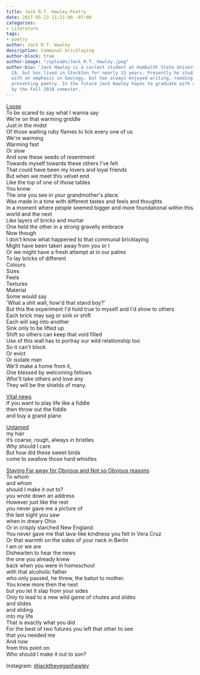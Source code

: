```yaml
---
title: Jack R.T. Hawley-Poetry
date: 2017-05-23 11:21:00 -07:00
categories:
- Literature
tags:
- poetry
author: Jack R.T. Hawley
description: Communal bricklaying
author-block: true
author-image: "/uploads/Jack_R.T._Hawley.jpeg"
author-bio: 'Jack Hawley is a current student at Humboldt State University in Arcata,
  CA, but has lived in Stockton for nearly 15 years. Presently he studies Oceanography
  with an emphasis in Geology, but has always enjoyed writing, reading and publicly
  presenting poetry. In the future Jack Hawley hopes to graduate with a B.S. in Oceanography
  by the Fall 2018 semester. '
---
```


<u>Loose</u><br>
To be scared to say what I wanna say<br> 
We're on that warming griddle<br>
Just in the midst<br>
Of those waiting ruby flames to lick every one of us<br>
We're warming<br>
Warming fast<br>
Or slow<br>
And sow these seeds of resentment<br>
Towards myself towards these others I've felt<br>
That could have been my lovers and loyal friends<br>
But when we meet this velvet end<br>
Like the top of one of those tables<br>
You know<br>
The one you see in your grandmother's place.<br>
Was made in a time with different tastes and feels and thoughts<br>
In a moment where people seemed bigger and more foundational within this world and the next<br>
Like layers of bricks and mortar<br>
One held the other in a strong gravelly embrace<br>
Now though<br>
I don't know what happened to that communal bricklaying<br>
Might have been taken away from you or I<br>
Or we might have a fresh attempt at in our palms<br>
To lay bricks of different<br>
Colours<br>
Sizes<br> 
Feels<br>
Textures<br>
Material<br>
Some would say<br>
'What a shit wall, how'd that stand boy?'<br>
But this the experiment I'd hold true to myself and I'd show to others<br>
Each brick may sag or sink or shift<br>
Each will sag into another<br>
Sink only to be lifted up<br> 
Shift so others can keep that void filled<br>
Use of this wall has to portray our wild relationship too<br>
So it can't block<br>
Or evict<br>
Or isolate man<br>
We'll make a home from it,<br> 
One blessed by welcoming fellows<br>
Who'll take others and love any<br> 
They will be the shields of many.<br>

<u>Vital news</u><br>
If you want to play life like a fiddle<br> 
then throw out the fiddle<br>
and buy a grand piano<br>

<u>Untamed</u><br>
my hair<br>
it’s coarse, rough, always in bristles<br>
Why should I care<br>
But how did these sweet birds<br>
come to swallow those hard whistles<br>

<u>Staying Far away for Obvious and Not so Obvious reasons</u><br>
To whom<br>
and whom<br>
should I make it out to?<br>
you wrote down an address<br>
However just like the rest<br>
you never gave me a picture of<br> 
the last sight you saw<br>
when in dreary Ohio<br>
Or in crisply starched New England.<br>
You never gave me that lava-like kindness you felt in Vera Cruz<br>
Or that warmth on the sides of your neck in Berlin<br>
I am or we are<br>
Dishearten to hear the news<br>
the one you already knew<br>
back when you were in homeschool<br> 
with that alcoholic father<br>
who only passed, he threw, the baton to mother.<br> 
You knew more then the next<br>
but you let it slap from your sides<br> 
Only to lead to a new wild game of chutes and slides<br>
and slides<br> 
and sliding<br> 
into my life<br>
That is exactly what you did<br>
For the best of two futures you left that other to see<br>
that you needed me<br>
And now<br>
from this point on<br>
Who should I make it out to son?<br>

Instagram: [@jacktheveganhawley](https://www.instagram.com/jacktheveganhawley/)